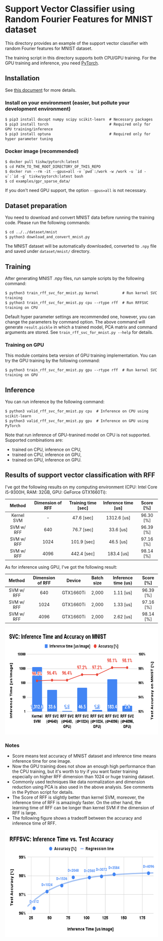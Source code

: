 # Support Vector Classifier using Random Fourier Features for MNIST dataset

This directory provides an example of the support vector classifier with random Fourier features for MNIST dataset.

The training script in this directory supports both CPU/GPU training.
For the GPU training and inference, you need [PyTorch](https://pytorch.org/).


## Installation

See [this document](../..SETUP.md) for more details.

### Install on your environment (easier, but pollute your development environment)

```console
$ pip3 install docopt numpy scipy scikit-learn  # Necessary packages
$ pip3 install torch                            # Required only for GPU training/inference
$ pip3 install optuna                           # Required only for hyper parameter tuning
```

### Docker image (recommended)

```console
$ docker pull tiskw/pytorch:latest
$ cd PATH_TO_THE_ROOT_DIRECTORY_OF_THIS_REPO
$ docker run --rm -it --gpus=all -v `pwd`:/work -w /work -u `id -u`:`id -g` tiskw/pytorch:latest bash
$ cd examples/gpr_sparse_data/
```

If you don't need GPU support, the option `--gpus=all` is not necessary.


## Dataset preparation

You need to download and convert MNIST data before running the training code.
Please run the following commands:

```console
$ cd ../../dataset/mnist
$ python3 download_and_convert_mnist.py
```

The MNIST dataset will be automatically downloaded, converted to `.npy` file
and saved under `dataset/mnist/` directory.


## Training

After generating MNIST .npy files, run sample scripts by the following command:

```console
$ python3 train_rff_svc_for_mnist.py kernel           # Run kernel SVC training
$ python3 train_rff_svc_for_mnist.py cpu --rtype rff  # Run RFFSVC training on CPU
```

Default hyper parameter settings are recommended one, however, you can change the parameters by command option.
The above command will generate `result.pickle` in which a trained model, PCA matrix and command arguments are stored.
See `train_rff_svc_for_mnist.py --help` for details.

### Training on GPU

This module contains beta version of GPU training implementation.
You can try the GPU training by the following command:

```console
$ python3 train_rff_svc_for_mnist.py gpu --rtype rff  # Run kernel SVC training on GPU
```


## Inference

You can run inference by the following command:

```console
$ python3 valid_rff_svc_for_mnist.py cpu  # Inference on CPU using scikit-learn
$ python3 valid_rff_svc_for_mnist.py gpu  # Inference on GPU using PyTorch
```

Note that run inference of GPU-tranined model on CPU is not supported. Supported combinations are:
- trained on CPU, inference on CPU,
- trained on CPU, inference on GPU,
- trained on GPU, inference on GPU.


## Results of support vector classification with RFF

I've got the following results on my computing environment (CPU: Intel Core i5-9300H, RAM: 32GB, GPU: GeForce GTX1660Ti):

| Method     | Dimension of RFF  | Training time [sec] | Inference time [us] | Score [%]  |
|:----------:|:-----------------:|:-------------------:|:-------------------:|:----------:|
| Kernel SVM | -                 |  47.6 [sec]         | 1312.6 [us]         | 96.30 [%]  |
| SVM w/ RFF | 640               |  76.7 [sec]         |   33.6 [us]         | 96.39 [%]  |
| SVM w/ RFF | 1024              | 101.9 [sec]         |   46.5 [us]         | 97.16 [%]  |
| SVM w/ RFF | 4096              | 442.4 [sec]         |  183.4 [us]         | 98.14 [%]  |

As for inference using GPU, I've got the following result:

| Method     | Dimension of RFF | Device    | Batch size | Inference time (us) | Score [%] |
|:----------:|:----------------:|:---------:|:----------:|:-------------------:|:---------:|
| SVM w/ RFF | 640              | GTX1660Ti | 2,000      | 1.11 [us]           | 96.39 [%] |
| SVM w/ RFF | 1024             | GTX1660Ti | 2,000      | 1.33 [us]           | 97.16 [%] |
| SVM w/ RFF | 4096             | GTX1660Ti | 2,000      | 2.62 [us]           | 98.14 [%] |

<div align="center">
  <img src="./figures/figure_Inference_Time_and_Accuracy_on_MNIST.png" width="671" height="351" alt="Inference Time vs Accuracy on MNIST" />
</div>

### Notes

- Score means test accuracy of MNIST dataset and inference time means inference time for one image.
- Now the GPU training does not show an enough high performance than the CPU training,
  but it's worth to try if you want faster training especially on higher RFF dimension than 1024 or huge training dataset.
- Commonly used techniques like data normalization and dimension reduction using PCA is also used in the above analysis.
  See comments in the Python script for details.
- The Score of RFF is slightly better than kernel SVM, moreover, the inference time of RFF is amazingly faster.
  On the other hand, the learning time of RFF can be longer than kernel SVM if the dimension of RFF is large.
- The following figure shows a tradeoff between the accuracy and inference time of RFF.

<div align="center">
  <img src="./figures/figure_rffsvc_inference_time_vs_test_acc_mnist.png" width="600" height="351" alt="Accuracy for each dimention in RFF SVC" />
</div>

